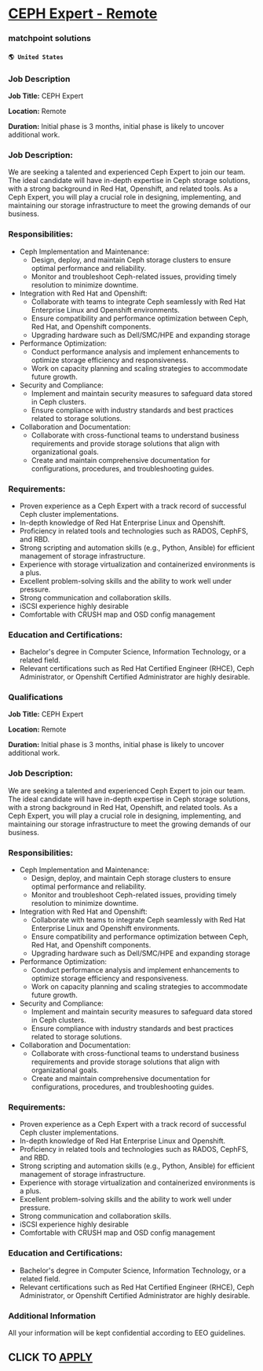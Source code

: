 # [CEPH Expert - Remote](https://www.remotewlb.com/apply/ceph-expert-remote)  
### matchpoint solutions  
#### `🌎 United States`  

### Job Description

 **Job Title:** CEPH Expert

 **Location:** Remote

 **Duration:** Initial phase is 3 months, initial phase is likely to uncover additional work.

### Job Description:

We are seeking a talented and experienced Ceph Expert to join our team. The ideal candidate will have in-depth expertise in Ceph storage solutions, with a strong background in Red Hat, Openshift, and related tools. As a Ceph Expert, you will play a crucial role in designing, implementing, and maintaining our storage infrastructure to meet the growing demands of our business.

### Responsibilities:

  * Ceph Implementation and Maintenance:
    * Design, deploy, and maintain Ceph storage clusters to ensure optimal performance and reliability.
    * Monitor and troubleshoot Ceph-related issues, providing timely resolution to minimize downtime.
  * Integration with Red Hat and Openshift:
    * Collaborate with teams to integrate Ceph seamlessly with Red Hat Enterprise Linux and Openshift environments.
    * Ensure compatibility and performance optimization between Ceph, Red Hat, and Openshift components.
    * Upgrading hardware such as Dell/SMC/HPE and expanding storage
  * Performance Optimization:
    * Conduct performance analysis and implement enhancements to optimize storage efficiency and responsiveness.
    * Work on capacity planning and scaling strategies to accommodate future growth.
  * Security and Compliance:
    * Implement and maintain security measures to safeguard data stored in Ceph clusters.
    * Ensure compliance with industry standards and best practices related to storage solutions.
  * Collaboration and Documentation:
    * Collaborate with cross-functional teams to understand business requirements and provide storage solutions that align with organizational goals.
    * Create and maintain comprehensive documentation for configurations, procedures, and troubleshooting guides.

### Requirements:

  * Proven experience as a Ceph Expert with a track record of successful Ceph cluster implementations.
  * In-depth knowledge of Red Hat Enterprise Linux and Openshift.
  * Proficiency in related tools and technologies such as RADOS, CephFS, and RBD.
  * Strong scripting and automation skills (e.g., Python, Ansible) for efficient management of storage infrastructure.
  * Experience with storage virtualization and containerized environments is a plus.
  * Excellent problem-solving skills and the ability to work well under pressure.
  * Strong communication and collaboration skills.
  * iSCSI experience highly desirable
  * Comfortable with CRUSH map and OSD config management

### Education and Certifications:

  * Bachelor's degree in Computer Science, Information Technology, or a related field.
  * Relevant certifications such as Red Hat Certified Engineer (RHCE), Ceph Administrator, or Openshift Certified Administrator are highly desirable.

### Qualifications

 **Job Title:** CEPH Expert

 **Location:** Remote

 **Duration:** Initial phase is 3 months, initial phase is likely to uncover additional work.

### Job Description:

We are seeking a talented and experienced Ceph Expert to join our team. The ideal candidate will have in-depth expertise in Ceph storage solutions, with a strong background in Red Hat, Openshift, and related tools. As a Ceph Expert, you will play a crucial role in designing, implementing, and maintaining our storage infrastructure to meet the growing demands of our business.

### Responsibilities:

  * Ceph Implementation and Maintenance:
    * Design, deploy, and maintain Ceph storage clusters to ensure optimal performance and reliability.
    * Monitor and troubleshoot Ceph-related issues, providing timely resolution to minimize downtime.
  * Integration with Red Hat and Openshift:
    * Collaborate with teams to integrate Ceph seamlessly with Red Hat Enterprise Linux and Openshift environments.
    * Ensure compatibility and performance optimization between Ceph, Red Hat, and Openshift components.
    * Upgrading hardware such as Dell/SMC/HPE and expanding storage
  * Performance Optimization:
    * Conduct performance analysis and implement enhancements to optimize storage efficiency and responsiveness.
    * Work on capacity planning and scaling strategies to accommodate future growth.
  * Security and Compliance:
    * Implement and maintain security measures to safeguard data stored in Ceph clusters.
    * Ensure compliance with industry standards and best practices related to storage solutions.
  * Collaboration and Documentation:
    * Collaborate with cross-functional teams to understand business requirements and provide storage solutions that align with organizational goals.
    * Create and maintain comprehensive documentation for configurations, procedures, and troubleshooting guides.

### Requirements:

  * Proven experience as a Ceph Expert with a track record of successful Ceph cluster implementations.
  * In-depth knowledge of Red Hat Enterprise Linux and Openshift.
  * Proficiency in related tools and technologies such as RADOS, CephFS, and RBD.
  * Strong scripting and automation skills (e.g., Python, Ansible) for efficient management of storage infrastructure.
  * Experience with storage virtualization and containerized environments is a plus.
  * Excellent problem-solving skills and the ability to work well under pressure.
  * Strong communication and collaboration skills.
  * iSCSI experience highly desirable
  * Comfortable with CRUSH map and OSD config management

### Education and Certifications:

  * Bachelor's degree in Computer Science, Information Technology, or a related field.
  * Relevant certifications such as Red Hat Certified Engineer (RHCE), Ceph Administrator, or Openshift Certified Administrator are highly desirable.

### Additional Information

All your information will be kept confidential according to EEO guidelines.

  
## CLICK TO [APPLY](https://www.remotewlb.com/apply/ceph-expert-remote)

